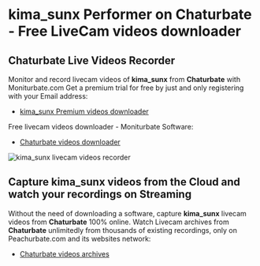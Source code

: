 # kima_sunx Performer on Chaturbate - Free LiveCam videos downloader

## Chaturbate Live Videos Recorder

Monitor and record livecam videos of **kima_sunx** from **Chaturbate** with Moniturbate.com
Get a premium trial for free by just and only registering with your Email address:
* [kima_sunx Premium videos downloader](https://moniturbate.com/request-demo-licence-key.html)

Free livecam videos downloader - Moniturbate Software:
* [Chaturbate videos downloader](https://moniturbate.com/moniturbate-download-software.html)

![kima_sunx livecam videos recorder](https://peachurnet.com/templates/moniturbate-software.png)


## Capture kima_sunx videos from the Cloud and watch your recordings on Streaming

Without the need of downloading a software, capture **kima_sunx** livecam videos from **Chaturbate** 100% online.
Watch Livecam archives from **Chaturbate** unlimitedly from thousands of existing recordings, only on Peachurbate.com and its websites network:
* [Chaturbate videos archives](https://peachurnet.com/)